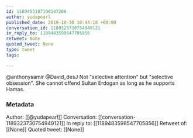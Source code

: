 ```yaml
---
id: 1189493187108147200
author: yudapearl
published_date: 2019-10-30 10:44:10 +00:00
conversation_id: 1189323730754949121
in_reply_to: 1189483598547705856
retweet: None
quoted_tweet: None
type: tweet
tags:

---
```


@anthonysamir @David_desJ Not "selective attention" but "selective obsession". She cannot offend Sultan Erdogan as long as he supports Hamas.

### Metadata

Author: [[@yudapearl]]
Conversation: [[conversation-1189323730754949121]]
In reply to: [[1189483598547705856]]
Retweet of: [[None]]
Quoted tweet: [[None]]
